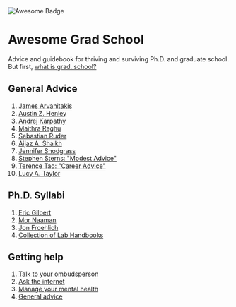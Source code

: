 <img src="https://cdn.rawgit.com/sindresorhus/awesome/d7305f38d29fed78fa85652e3a63e154dd8e8829/media/badge.svg" alt="Awesome Badge"/>

# Awesome Grad School
Advice and guidebook for thriving and surviving Ph.D. and graduate school. But first, [what is grad. school?](https://matt.might.net/articles/phd-school-in-pictures/)

## General Advice

1. [James Arvanitakis](https://www.jamesarvanitakis.net/how-to-survive-a-phd-22-tips-from-the-dean-of-graduate-studies/)
2. [Austin Z. Henley](https://web.eecs.utk.edu/~azh/blog/lessonsfrommyphd.html)
3. [Andrej Karpathy](http://karpathy.github.io/2016/09/07/phd/)
4. [Maithra Raghu](https://maithraraghu.com/blog/2020/Reflections_on_my_Machine_Learning_PhD_Journey/)
5. [Sebastian Ruder](https://ruder.io/10-tips-for-research-and-a-phd/)
6. [Aijaz A. Shaikh](https://www.elsevier.com/connect/5-secrets-to-surviving-and-progressing-in-a-phd-program)
7. [Jennifer Snodgrass](https://www.insidehighered.com/advice/2021/11/18/truths-about-academic-career-people-often-dont-share-opinion)
8. [Stephen Sterns: "Modest Advice"](https://stearnslab.yale.edu/modest-advice)
9. [Terence Tao: "Career Advice"](https://terrytao.wordpress.com/career-advice/)
10. [Lucy A. Taylor](https://www.nature.com/articles/d41586-018-07332-x)

## Ph.D. Syllabi

1. [Eric Gilbert](https://docs.google.com/document/d/11D3kHElzS2HQxTwPqcaTnU5HCJ8WGE5brTXI4KLf4dM)
2. [Mor Naaman](https://s.tech.cornell.edu/phd-syllabus/)
3. [Jon Froehlich](https://docs.google.com/document/d/1YiiDsfpiolpXjUTj8xWrQwQQUzqrfqT9bocOpaYDrtI/edit)
4. [Collection of Lab Handbooks](https://github.com/samuelmehr/labhandbooks)

## Getting help

1. [Talk to your ombudsperson](https://ombuds.oregonstate.edu/what-ombuds)
2. [Ask the internet](https://academia.stackexchange.com/)
3. [Manage your mental health](https://www.phdstudies.com/article/managing-your-mental-health-as-a-phd-student/)
4. [General advice](https://inomics.com/advice/10-biggest-struggles-of-phd-students-610514)
